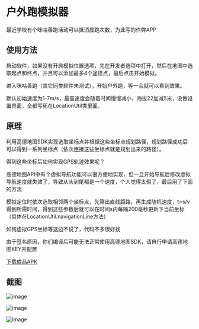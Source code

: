 # 户外跑模拟器

最近学校有个咪咕善跑活动可以抵消晨跑次数，为此写的作弊APP

## 使用方法

启动软件，如果没有开启模拟位置选项，先在开发者选项中打开，然后在地图中选取起点和终点，并且可以添加最多4个途径点，最后点击开始模拟。

进入咪咕善跑（其它同类软件未测试），开始户外跑，等一会就可以看到效果。

默认初始速度为1-7m/s，最高速度会随着时间慢慢减小，海拔22加减5米，没做设置界面，全都写死在LocationUtil类里面。

## 原理

利用高德地图SDK实现选取坐标点并根据这些坐标点规划路径，规划路径成功后可以得到一系列坐标点（依次连接这些坐标点就是规划出来的路径）。

得到这些坐标后如何实现GPS轨迹效果呢？

高德地图API中有个虚拟导航功能可以很方便地实现，但一旦开始导航后修改虚拟导航速度就失效了，导致从头到尾都是一个速度，个人觉得太假了，最后用了下面的方法

模拟定位时依次选取相邻两个坐标点，先算出直线距路，再生成随机速度，t=s/v得到所需时间，得到这些参数后就可以在时间s内每隔200毫秒更新下当前坐标（具体在LocationUtil.navigationLine方法）

如何虚拟GPS坐标等这边不说了，代码不多很好找

由于签名原因，你们编译后可能无法正常使用高德地图SDK，请自行申请高德地图KEY并配置

[下载成品APK](https://github.com/L-JINBIN/RunningSimulator/raw/master/app/app-release.apk)

## 截图

![image](https://github.com/L-JINBIN/RunningSimulator/raw/master/screenshots/Screenshot_1.png)

![image](https://github.com/L-JINBIN/RunningSimulator/raw/master/screenshots/Screenshot_2.png)

![image](https://github.com/L-JINBIN/RunningSimulator/raw/master/screenshots/Screenshot_3.png)